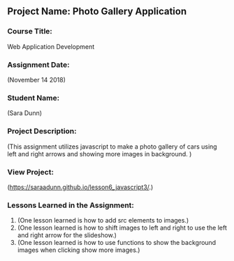 ## Project Name:  Photo Gallery Application

### Course Title:
Web Application Development

### Assignment Date:  
(November 14 2018)

### Student Name:  
(Sara Dunn)

### Project Description:
(This assignment utilizes javascript to make a photo gallery of cars using left and right arrows and showing more images in background. )

### View Project:
(https://saraadunn.github.io/lesson6_javascript3/.)

### Lessons Learned in the Assignment:
1. (One lesson learned is how to add src elements to images.)
2. (One lesson learned is how to shift images to left and right to use the left and right arrow for the slideshow.)
3. (One lesson learned is how to use functions to show the background images when clicking show more images.)

